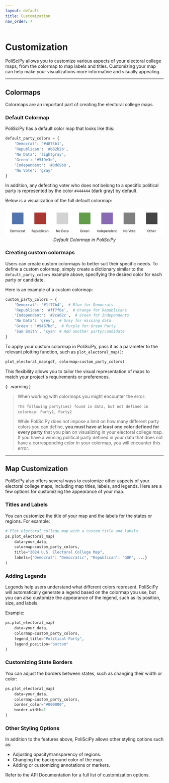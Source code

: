 ```yaml
---
layout: default
title: Customization
nav_order: 7
---
```


# Customization

PoliSciPy allows you to customize various aspects of your electoral college maps, from the colormap to map labels and titles. Customizing your map can help make your visualizations more informative and visually appealing.

---

## Colormaps

Colormaps are an important part of creating the electoral college maps.

### Default Colormap

PoliSciPy has a default color map that looks like this:

```python
default_party_colors = {
    'Democrat': '#4875b1',    
    'Republican': '#b82b2b',  
    'No Data': 'lightgray',
    'Green': '#519e3e',
    'Independent': '#8d69b8',
    'No Vote': 'gray'
}
```

In addition, any defecting voter who does not belong to a specific political party is represented by the color `#444444` (dark gray) by default.

Below is a visualization of the full default colormap:

<div align="center">
    <img src="assets/default_colors.png" alt="Default Colormap" width="874">
    <div style="text-align: center;"><em>Default Colormap in PoliSciPy</em></div>
</div>

### Creating custom colormaps

Users can create custom colormaps to better suit their specific needs. To define a custom colormap, simply create a dictionary similar to the `default_party_colors` example above, specifying the desired color for each party or candidate.

Here is an example of a custom colormap:

```python
custom_party_colors = {
    'Democrat': '#1f77b4',  # Blue for Democrats
    'Republican': '#ff7f0e',  # Orange for Republicans
    'Independent': '#2ca02c',  # Green for Independents
    'No Data': 'grey',  # Grey for missing data
    'Green': '#9467bd',  # Purple for Green Party
    'Sam Smith', 'cyan' # Add another party/candidate
}
```

To apply your custom colormap in PoliSciPy, pass it as a parameter to the relevant plotting function, such as `plot_electoral_map()`:

```python
plot_electoral_map(gdf, colormap=custom_party_colors)
```

This flexibility allows you to tailor the visual representation of maps to match your project's requirements or preferences.

{: .warning }
> When working with colormaps you might encounter the error:  
>
> `The following party(ies) found in data, but not defined in colormap: Party1, Party2`
>
> While PoliSciPy does not impose a limit on how many different party colors you can define, **you must have at least one color defined for every party** that you plan on visualizing in your electoral college map. If you have a winning political party defined in your data that does not have a corresponding color in your colormap, you will encounter this error.

---

## Map Customization

PoliSciPy also offers several ways to customize other aspects of your electoral college maps, including map titles, labels, and legends. Here are a few options for customizing the appearance of your map.

### Titles and Labels

You can customize the title of your map and the labels for the states or regions. For example:

```python
# Plot electoral college map with a custom title and labels
ps.plot_electoral_map(
    data=your_data,
    colormap=custom_party_colors,
    title="2024 U.S. Electoral College Map",
    labels={"Democrat": "Democratic", "Republican": "GOP", ...}
)
```

### Adding Legends

Legends help users understand what different colors represent. PoliSciPy will automatically generate a legend based on the colormap you use, but you can also customize the appearance of the legend, such as its position, size, and labels.

Example:

```python
ps.plot_electoral_map(
    data=your_data,
    colormap=custom_party_colors,
    legend_title="Political Party",
    legend_position="bottom"
)
```

### Customizing State Borders

You can adjust the borders between states, such as changing their width or color:

```python
ps.plot_electoral_map(
    data=your_data,
    colormap=custom_party_colors,
    border_color="#000000",
    border_width=1
)
```

### Other Styling Options

In addition to the features above, PoliSciPy allows other styling options such as:

- Adjusting opacity/transparency of regions.
- Changing the background color of the map.
- Adding or customizing annotations or markers.

Refer to the API Documentation for a full list of customization options.



